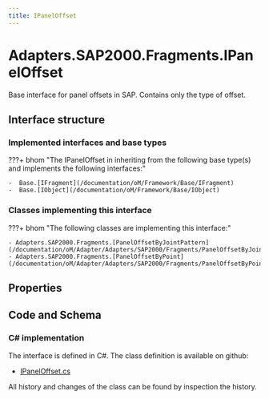 ```yaml
---
title: IPanelOffset
---
```


# Adapters.SAP2000.Fragments.IPanelOffset

Base interface for panel offsets in SAP. Contains only the type of offset.

## Interface structure

### Implemented interfaces and base types

???+ bhom "The IPanelOffset in inheriting from the following base type(s) and implements the following interfaces:"

    -  Base.[IFragment](/documentation/oM/Framework/Base/IFragment)
    -  Base.[IObject](/documentation/oM/Framework/Base/IObject)


### Classes implementing this interface

???+ bhom "The following classes are implementing this interface:"

    - Adapters.SAP2000.Fragments.[PanelOffsetByJointPattern](/documentation/oM/Adapter/Adapters/SAP2000/Fragments/PanelOffsetByJointPattern)
    - Adapters.SAP2000.Fragments.[PanelOffsetByPoint](/documentation/oM/Adapter/Adapters/SAP2000/Fragments/PanelOffsetByPoint)


## Properties

## Code and Schema

### C# implementation

The interface is defined in C#. The class definition is available on github:

- [IPanelOffset.cs](https://github.com/BHoM/SAP2000_Toolkit/blob/develop/SAP2000_oM/Fragments/IPanelOffset.cs)

All history and changes of the class can be found by inspection the history.
